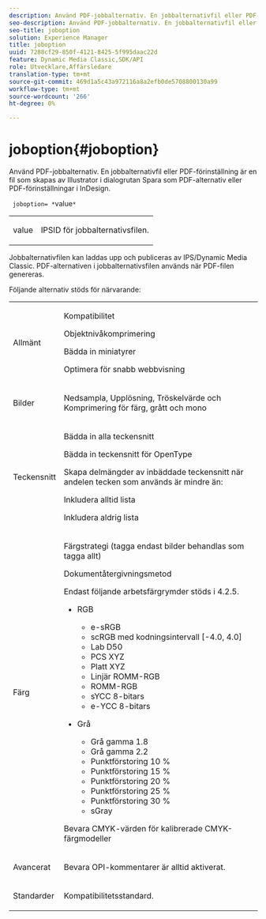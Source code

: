 ```yaml
---
description: Använd PDF-jobbalternativ. En jobbalternativfil eller PDF-förinställning är en fil som skapas av Illustrator i dialogrutan Spara som PDF-alternativ eller PDF-förinställningar i InDesign.
seo-description: Använd PDF-jobbalternativ. En jobbalternativfil eller PDF-förinställning är en fil som skapas av Illustrator i dialogrutan Spara som PDF-alternativ eller PDF-förinställningar i InDesign.
seo-title: joboption
solution: Experience Manager
title: joboption
uuid: 7288cf29-850f-4121-8425-5f995daac22d
feature: Dynamic Media Classic,SDK/API
role: Utvecklare,Affärsledare
translation-type: tm+mt
source-git-commit: 469d1a5c43a972116a8a2efb0de5708800130a99
workflow-type: tm+mt
source-wordcount: '266'
ht-degree: 0%

---
```



# joboption{#joboption}

Använd PDF-jobbalternativ. En jobbalternativfil eller PDF-förinställning är en fil som skapas av Illustrator i dialogrutan Spara som PDF-alternativ eller PDF-förinställningar i InDesign.

` joboption= *`value`*`

<table id="simpletable_BA7B58BE0B0740298D45DDEBE7832D93"> 
 <tr class="strow"> 
  <td class="stentry"> <p><span class="codeph"> <span class="varname"> value</span></span> </p> </td> 
  <td class="stentry"> <p>IPSID för jobbalternativsfilen. </p></td> 
 </tr> 
</table>

Jobbalternativfilen kan laddas upp och publiceras av IPS/Dynamic Media Classic. PDF-alternativen i jobbalternativsfilen används när PDF-filen genereras.

Följande alternativ stöds för närvarande:

<table id="simpletable_7E0AE8A06AE54A02AF0107FBEDF73D61"> 
 <tr class="strow"> 
  <td class="stentry"> <p>Allmänt </p></td> 
  <td class="stentry"> <p> Kompatibilitet </p> <p> Objektnivåkomprimering </p> <p> Bädda in miniatyrer </p> <p> Optimera för snabb webbvisning </p> </td> 
 </tr> 
 <tr class="strow"> 
  <td class="stentry"> <p>Bilder </p></td> 
  <td class="stentry"> <p> Nedsampla, Upplösning, Tröskelvärde och Komprimering för färg, grått och mono </p> </td> 
 </tr> 
 <tr class="strow"> 
  <td class="stentry"> <p>Teckensnitt </p></td> 
  <td class="stentry"> <p> Bädda in alla teckensnitt </p> <p> Bädda in teckensnitt för OpenType </p> <p> Skapa delmängder av inbäddade teckensnitt när andelen tecken som används är mindre än: </p> <p> Inkludera alltid lista </p> <p> Inkludera aldrig lista </p> </td> 
 </tr> 
 <tr class="strow"> 
  <td class="stentry"> <p>Färg </p></td> 
  <td class="stentry"> <p> Färgstrategi (tagga endast bilder behandlas som tagga allt) </p> <p> Dokumentåtergivningsmetod </p> <p> Endast följande arbetsfärgrymder stöds i 4.2.5. </p> <p> 
    <ul id="ul_3F3EFDFB6A3340978AE31DEDF0FDA2C8"> 
     <li id="li_17A9FA99D6CA4C5182E383A85F0E3C90"> RGB <p> 
       <ul id="ul_1DD0C264DA1248319E751ADD18140C6D"> 
        <li id="li_B91B4D0C1D80442EB8690933AFA1F093"> e-sRGB </li> 
        <li id="li_D7F8C500DF5E4CBC8FFA4FEFB8E4E036"> scRGB med kodningsintervall [-4.0, 4.0] </li> 
        <li id="li_942CD69732984E16A71C2F75EC5B5245"> Lab D50 </li> 
        <li id="li_7063B9E98D1E4946AC8F0EF7BC988806"> PCS XYZ </li> 
        <li id="li_5809447576B147B68630C4B7EC2E7870"> Platt XYZ </li> 
        <li id="li_3B5DA42A04124A6BAA12343AFC19F620">Linjär ROMM-RGB </li> 
        <li id="li_DEC3028FA9C34176B761D12B7179B44F">ROMM-RGB </li> 
        <li id="li_3E7E7C4A680C4E3EADE0A26048ECF1F4"> sYCC 8-bitars </li> 
        <li id="li_16A615C9A74D443AB3C63B3FE3AB5443"> e-YCC 8-bitars </li> 
       </ul> </p> </li> 
     <li id="li_AFA6D4D8C0624AA495E2EB2F0F0C7F7B">Grå <p> 
       <ul id="ul_945389DD426F44C09EB9C7F23933CB77"> 
        <li id="li_DB0AE3DFFC184480BB91666FF1BB4776">Grå gamma 1.8 </li> 
        <li id="li_755C556ED94740D1BD30EBE67018E074">Grå gamma 2.2 </li> 
        <li id="li_67437440AFB54B7686333A55233AA87F">Punktförstoring 10 % </li> 
        <li id="li_0D6CA6004EC84048B5F2198406F4F343">Punktförstoring 15 % </li> 
        <li id="li_1AFD11C23AB147978559D8F00BFB3142">Punktförstoring 20 % </li> 
        <li id="li_6CD5ACEF6B0B49E8BACA8264FE0E9C44"> Punktförstoring 25 % </li> 
        <li id="li_AB5F1FA7111041BD82353E02A284A546">Punktförstoring 30 % </li> 
        <li id="li_7433278AE8054AD28BD38A0A6E4EF7EF"> sGray </li> 
       </ul> </p> </li> 
    </ul> </p> <p> Bevara CMYK-värden för kalibrerade CMYK-färgmodeller </p> </td> 
 </tr> 
 <tr class="strow"> 
  <td class="stentry"> <p>Avancerat </p></td> 
  <td class="stentry"> <p>Bevara OPI-kommentarer är alltid aktiverat. </p></td> 
 </tr> 
 <tr class="strow"> 
  <td class="stentry"> <p>Standarder </p></td> 
  <td class="stentry"> <p>Kompatibilitetsstandard. </p></td> 
 </tr> 
</table>

